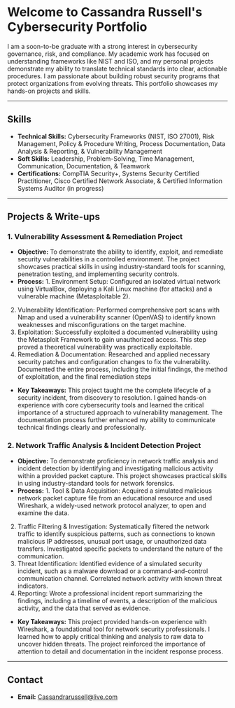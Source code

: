 # Welcome to Cassandra Russell's Cybersecurity Portfolio

I am a soon-to-be graduate with a strong interest in cybersecurity governance, risk, and compliance. My academic work has focused on understanding frameworks like NIST and ISO, and my personal projects demonstrate my ability to translate technical standards into clear, actionable procedures. I am passionate about building robust security programs that protect organizations from evolving threats. This portfolio showcases my hands-on projects and skills.

---

## Skills

-   **Technical Skills:** Cybersecurity Frameworks (NIST, ISO 27001), Risk Management,
Policy & Procedure Writing, Process Documentation, Data Analysis & Reporting, &
Vulnerability Management
-   **Soft Skills:** Leadership, Problem-Solving, Time Management, Communication, Documentation, & Teamwork
-   **Certifications:** CompTIA Security+, Systems Security Certified Practitioner, Cisco Certified Network Associate, & Certified Information Systems Auditor (in progress)

---

## Projects & Write-ups

### 1. Vulnerability Assessment & Remediation Project 

* **Objective:** To demonstrate the ability to identify, exploit, and remediate security vulnerabilities in a controlled environment. The project showcases practical skills in using industry-standard tools for scanning, penetration testing, and implementing security controls.
* **Process:** 1. Environment Setup: Configured an isolated virtual network using VirtualBox, deploying a Kali Linux machine (for attacks) and a vulnerable machine (Metasploitable 2).
2. Vulnerability Identification: Performed comprehensive port scans with Nmap and used a vulnerability scanner (OpenVAS) to identify known weaknesses and misconfigurations on the target machine.
3. Exploitation: Successfully exploited a documented vulnerability using the Metasploit Framework to gain unauthorized access. This step proved a theoretical vulnerability was practically exploitable.
4. Remediation & Documentation: Researched and applied necessary security patches and configuration changes to fix the vulnerability. Documented the entire process, including the initial findings, the method of exploitation, and the final remediation steps
* **Key Takeaways:** This project taught me the complete lifecycle of a security incident, from discovery to resolution. I gained hands-on experience with core cybersecurity tools and learned the critical importance of a structured approach to vulnerability management. The documentation process further enhanced my ability to communicate technical findings clearly and professionally.


### 2. Network Traffic Analysis & Incident Detection Project

* **Objective:** To demonstrate proficiency in network traffic analysis and incident detection by identifying and investigating malicious activity within a provided packet capture. This project showcases practical skills in using industry-standard tools for network forensics.
* **Process:** 1. Tool & Data Acquisition: Acquired a simulated malicious network packet capture file from an educational resource and used Wireshark, a widely-used network protocol analyzer, to open and examine the data.
2. Traffic Filtering & Investigation: Systematically filtered the network traffic to identify suspicious patterns, such as connections to known malicious IP addresses, unusual port usage, or unauthorized data transfers. Investigated specific packets to understand the nature of the communication.
3. Threat Identification: Identified evidence of a simulated security incident, such as a malware download or a command-and-control communication channel. Correlated network activity with known threat indicators.
4. Reporting: Wrote a professional incident report summarizing the findings, including a timeline of events, a description of the malicious activity, and the data that served as evidence.
* **Key Takeaways:** This project provided hands-on experience with Wireshark, a foundational tool for network security professionals. I learned how to apply critical thinking and analysis to raw data to uncover hidden threats. The project reinforced the importance of attention to detail and documentation in the incident response process.

---

## Contact

-   **Email:** Cassandrarussell@live.com
